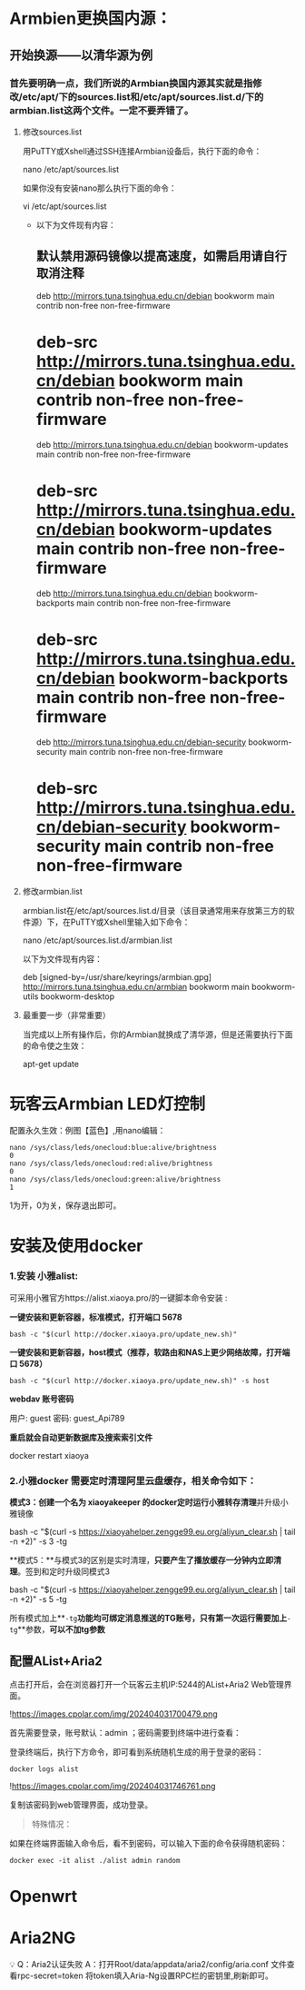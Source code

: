 # Armbien更换国内源：

## 开始换源——以清华源为例

### 首先要明确一点，我们所说的Armbian换国内源其实就是指修改/etc/apt/下的**sources.list**和/etc/apt/sources.list.d/下的**armbian.list**这两个文件。一定不要弄错了。

1. 修改sources.list
    
    用PuTTY或Xshell通过SSH连接Armbian设备后，执行下面的命令：
    
    nano /etc/apt/sources.list
    
    如果你没有安装nano那么执行下面的命令：
    
    vi /etc/apt/sources.list
    
    - 以下为文件现有内容：
        
        ## 默认禁用源码镜像以提高速度，如需启用请自行取消注释
        
        deb http://mirrors.tuna.tsinghua.edu.cn/debian bookworm main contrib non-free non-free-firmware
        
        # deb-src http://mirrors.tuna.tsinghua.edu.cn/debian bookworm main contrib non-free non-free-firmware
        
        deb http://mirrors.tuna.tsinghua.edu.cn/debian bookworm-updates main contrib non-free non-free-firmware
        
        # deb-src http://mirrors.tuna.tsinghua.edu.cn/debian bookworm-updates main contrib non-free non-free-firmware
        
        deb http://mirrors.tuna.tsinghua.edu.cn/debian bookworm-backports main contrib non-free non-free-firmware
        
        # deb-src http://mirrors.tuna.tsinghua.edu.cn/debian bookworm-backports main contrib non-free non-free-firmware
        
        deb http://mirrors.tuna.tsinghua.edu.cn/debian-security bookworm-security main contrib non-free non-free-firmware
        
        # deb-src http://mirrors.tuna.tsinghua.edu.cn/debian-security bookworm-security main contrib non-free non-free-firmware
        
2. 修改armbian.list
    
    armbian.list在/etc/apt/sources.list.d/目录（该目录通常用来存放第三方的软件源）下，在PuTTY或Xshell里输入如下命令：
    
    nano /etc/apt/sources.list.d/armbian.list
    
    以下为文件现有内容：
    
    deb [signed-by=/usr/share/keyrings/armbian.gpg] http://mirrors.tuna.tsinghua.edu.cn/armbian bookworm main bookworm-utils bookworm-desktop
    
3. 最重要一步（非常重要）
    
    当完成以上所有操作后，你的Armbian就换成了清华源，但是还需要执行下面的命令使之生效：
    
    apt-get update
    

# **玩客云Armbian LED灯控制**

配置永久生效：例图【蓝色】,用nano编辑：
```
nano /sys/class/leds/onecloud:blue:alive/brightness  
0  
nano /sys/class/leds/onecloud:red:alive/brightness  
0  
nano /sys/class/leds/onecloud:green:alive/brightness  
1  
```
1为开，0为关，保存退出即可。

# 安装及使用docker

### 1.安装 小雅alist:

可采用小雅官方https://alist.xiaoya.pro/的一键脚本命令安装 :

**一键安装和更新容器，标准模式，打开端口 5678**

    bash -c "$(curl http://docker.xiaoya.pro/update_new.sh)"

**一键安装和更新容器，host模式（推荐，软路由和NAS上更少网络故障，打开端口 5678）**

    bash -c "$(curl http://docker.xiaoya.pro/update_new.sh)" -s host

**webdav 账号密码**

用户: guest 密码: guest_Api789

**重启就会自动更新数据库及搜索索引文件**

docker restart xiaoya

### 2.小雅docker 需要定时清理阿里云盘缓存，相关命令如下：

**模式3：**创建一个名为 xiaoyakeeper 的docker**定时运行小雅转存清理**并升级小雅镜像

bash -c "$(curl -s https://xiaoyahelper.zengge99.eu.org/aliyun_clear.sh | tail -n +2)" -s 3 -tg

**模式5：**与模式3的区别是实时清理，**只要产生了播放缓存一分钟内立即清理**。签到和定时升级同模式3

bash -c "$(curl -s https://xiaoyahelper.zengge99.eu.org/aliyun_clear.sh | tail -n +2)" -s 5 -tg

所有模式加上**`-tg`**功能均可绑定消息推送的TG账号，只有第一次运行需要加上**`-tg`**参数，**可以不加tg参数**

## **配置AList+Aria2**

点击打开后，会在浏览器打开一个玩客云主机IP:5244的AList+Aria2 Web管理界面。

!https://images.cpolar.com/img/202404031700479.png

首先需要登录，账号默认：admin ；密码需要到终端中进行查看：

登录终端后，执行下方命令，即可看到系统随机生成的用于登录的密码：

```
docker logs alist

```

!https://images.cpolar.com/img/202404031746761.png

复制该密码到web管理界面，成功登录。

> 特殊情况：
> 

如果在终端界面输入命令后，看不到密码，可以输入下面的命令获得随机密码：

```
docker exec -it alist ./alist admin random

```

# Openwrt

# Aria2NG

<aside>
💡 Q：Aria2认证失败
A：打开Root/data/appdata/aria2/config/aria.conf 文件查看rpc-secret=token 将token填入Aria-Ng设置RPC栏的密钥里,刷新即可。

</aside>